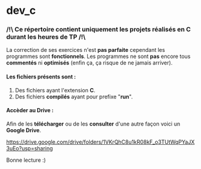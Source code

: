 # dev_c
### /!\ Ce répertoire contient uniquement les projets réalisés en C durant les heures de TP /!\

La correction de ses exercices n'est __pas parfaite__  cependant les programmes sont **fonctionnels**.
Les programmes ne sont __pas__ encore tous __commentés__ ni __optimisés__ (enfin ça, ça risque de ne jamais arriver).

#### Les fichiers présents sont :
1) Des fichiers ayant l'extension **C**.
2) Des fichiers **compilés** ayant pour prefixe "__run__".

#### Accèder au Drive :
Afin de les __télécharger__ ou de les __consulter__ d'une autre façon voici un **Google Drive**.

https://drive.google.com/drive/folders/1VKrQhC8u1kR08kF_o3TUtWqPYaJX3uEo?usp=sharing

Bonne lecture :)
